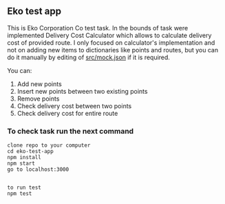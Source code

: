 ## Eko test app

This is Eko Corporation Co test task.
In the bounds of task were implemented Delivery Cost Calculator which allows to calculate delivery cost of provided route.
I only focused on calculator's implementation and not on adding new items to dictionaries like points and routes,
but you can do it manually by editing of [src/mock.json](src/mock.json) if it is required.

You can:
1. Add new points
2. Insert new points between two existing points
3. Remove points
4. Check delivery cost between two points
5. Check delivery cost for entire route

### To check task run the next command
```
clone repo to your computer
cd eko-test-app
npm install
npm start
go to localhost:3000


to run test
npm test
```